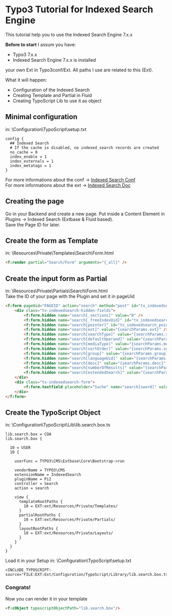 # Typo3 Tutorial for Indexed Search Engine
This tutorial help you to use the Indexed Search Engine 7.x.x

<strong>Before to start</strong>
I assum you have:
* Typo3 7.x.x
* Indexed Search Engine 7.x.x is installed

your own Ext in Typo3conf/Ext. All paths I use are related to this (Ext).

What it will happen:
* Configuration of the Indexed Search
* Creating Template and Partial in Fluid
* Creating TypoScript Lib to use it as object

## Minimal configuration
in: \Configuration\TypoScript\setup.txt
```TypoScript
config {
  ## Indexed Search
  # If the cache is disabled, no indexed_search records are created
  no_cache = 0
  index_enable = 1
  index_externals = 1
  index_metatags = 1
}
```
For more informations about the conf -> [Indexed Search Conf](https://wiki.typo3.org/De:Indexed_search)<br>
For more informations about the ext  -> [Indexed Search Doc](https://docs.typo3.org/typo3cms/extensions/indexed_search/latest/)

## Creating the page
Go in your Backend and create a new page.
Put inside a Content Element in Plugins -> Indexed Search (Extbase & Fluid based).<br>
Save the Page ID for later.

## Create the form as Template
in: \Resources\Private\Templates\Search\Form.html
```HTML
<f:render partial="Search/Form" arguments="{_all}" />
```

## Create the input form as Partial
in: \Resources\Private\Partials\Search\Form.html<br>
Take the ID of your page with the Plugin and set it in pageUid 
```HTML
<f:form pageUid="PAGEID" action="search" method="post" id="tx_indexedsearch" noCacheHash="true">
	<div class="tx-indexedsearch-hidden-fields">
		<f:form.hidden name="search[_sections]" value="0" />
		<f:form.hidden name="search[_freeIndexUid]" id="tx_indexedsearch_freeIndexUid" value="_" />
		<f:form.hidden name="search[pointer]" id="tx_indexedsearch_pointer" value="0" />
		<f:form.hidden name="search[ext]" value="{searchParams.ext}" />
		<f:form.hidden name="search[searchType]" value="{searchParams.searchType}" />
		<f:form.hidden name="search[defaultOperand]" value="{searchParams.defaultOperand}" />
		<f:form.hidden name="search[mediaType]" value="{searchParams.mediaType}" />
		<f:form.hidden name="search[sortOrder]" value="{searchParams.sortOrder}" />
		<f:form.hidden name="search[group]" value="{searchParams.group}" />
		<f:form.hidden name="search[languageUid]" value="{searchParams.languageUid}" />
		<f:form.hidden name="search[desc]" value="{searchParams.desc}" />
		<f:form.hidden name="search[numberOfResults]" value="{searchParams.numberOfResults}" />
		<f:form.hidden name="search[extendedSearch]" value="{searchParams.extendedSearch}" />
	</div>
	<div class="tx-indexedsearch-form">
		<f:form.textfield placeholder="Suche" name="search[sword]" value="{sword}" class="tx-indexedsearch-searchbox-sword" />
	</div>
</f:form>
```

## Create the TypoScript Object
in: \Configuration\TypoScript\Lib\lib.search.box.ts
```TypoScript
lib.search.box = COA
lib.search.box {

  10 = USER
  10 {

    userFunc = TYPO3\CMS\Extbase\Core\Bootstrap->run

    vendorName = TYPO3\CMS
    extensionName = IndexedSearch
    pluginName = Pi2
    controller = Search
    action = search

    view {
      templateRootPaths {
        10 = EXT:ext/Resources/Private/Templates/
      }
      partialRootPaths {
        10 = EXT:ext/Resources/Private/Partials/
      }
      layoutRootPaths {
        10 = EXT:ext/Resources/Private/Layouts/
      }
    }
  }
}
```
Load it in your Setup
in: \Configuration\TypoScript\setup.txt
```TypoScript
<INCLUDE_TYPOSCRIPT: source="FILE:EXT:Ext/Configuration/TypoScript/Library/lib.search.box.ts">
```
### Congrats!
Now you can render it in your template
```HTML
<f:cObject typoscriptObjectPath="lib.search.box"/>
```
